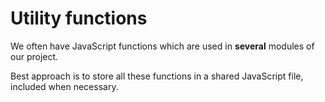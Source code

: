 # Utility functions

We often have JavaScript functions which are used in **several** modules of our project.

Best approach is to store all these functions in a shared JavaScript file, included when necessary.
